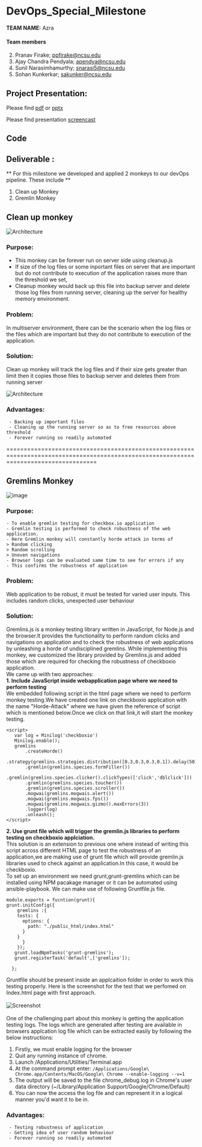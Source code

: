 # DevOps_Special_Milestone

**TEAM NAME:**  Azra

#### Team members

2. Pranav Firake; ppfirake@ncsu.edu
3. Ajay Chandra Pendyala; apendya@ncsu.edu
4. Sunil Narasimhamurthy; snarasi5@ncsu.edu
5. Sohan Kunkerkar; sakunker@ncsu.edu


## Project Presentation: 

Please find [pdf](https://github.com/pranav-firake/DevOps_Pipeline/blob/master/Mile4-%20CleanUp%20Monkey%20&%20Gremlin%20Monkey/Devops%20project.pdf)
or [pptx](https://github.com/pranav-firake/DevOps_Pipeline/blob/master/Mile4-%20CleanUp%20Monkey%20&%20Gremlin%20Monkey/Devops%20project.pptx)

Please find presentation [screencast](https://www.youtube.com/watch?v=prwYZsg7wu4)



## Code 



## Deliverable :
 
 ** For this milestone we developed and applied 2 monkeys to our devOps pipeline. These include **
 1. Clean up Monkey
 2. Gremlin Monkey
 


## Clean up monkey

 ![Architecture](https://github.com/pranav-firake/DevOps_Pipeline/blob/master/Mile4-%20CleanUp%20Monkey%20&%20Gremlin%20Monkey/cleanup.png)


### Purpose:
  - This monkey can be forever run on server side using cleanup.js
  - If size of the log files or some inportant files on server that are important 
  but do not contribute to execution of the application raises more than the threshold we set,
  - Cleanup monkey would back up this file into backup server and delete those log files from running server,
  cleaning up the server for healthy memory environment. 


### Problem:
   In multiserver environment, there can be the scenario when the log files or the files which are important but they do not contribute to execution of the application.
   

### Solution: 
   Clean up monkey will track the log files and if their size gets greater than limit then it copies those files to backup server and deletes them from running server
   
   
   ![Architecture](https://github.com/pranav-firake/DevOps_Pipeline/blob/master/Mile4-%20CleanUp%20Monkey%20&%20Gremlin%20Monkey/Z_Cleanup_monkey.png)
   
### Advantages:
     
     - Backing up important files
     - Cleaning up the running server so as to free resources above threshold
     - Forever running so readily automated
     
     
   ======================================================================================================================================
   
   
 ## Gremlins Monkey
 
   ![image](https://github.com/pranav-firake/DevOps_Pipeline/blob/master/Mile4-%20CleanUp%20Monkey%20&%20Gremlin%20Monkey/gremlin.jpg)

### Purpose: 
    - To enable gremlin testing for checkbox.io application
    - Gremlin testing is performed to check robustness of the web application.
    - Here Gremlin monkey will constantly horde attack in terms of 
    > Random clicking
    > Random scrolling
    > Uneven navigations
    - Browser logs can be evaluated same time to see for errors if any
    - This confirms the robustness of application
    
### Problem:
   Web application to be robust, it must be tested for varied user inputs. 
   This includes random clicks, unexpected user behaviour 
  
### Solution: 
Gremlins.js is a monkey testing library written in JavaScript, for Node.js and the browser.It provides the functionality to perform random clicks and navigations on application and to check the robustness of web applications by unleashing a horde of undisciplined gremlins. While implementing this monkey, we customized the library provided by Gremlins.js and added those which are required for checking the robustness of checkboxio application. </br>
We came up wiith two approaches:<br>
<b>1. Include JavaScript inside webapplication page where we need to perform testing </b><br>
We embedded following script in the html page where we need to perform monkey testing.We have created one link on checkboxio application with the name "Horde-Attack" where we have given the reference of script which is mentioned below.Once we click on that link,it will start the monkey testing.<br>
```
<script>
   var log = Minilog('checkboxio')
   Minilog.enable();
   gremlins
       .createHorde()
       .strategy(gremlins.strategies.distribution([0.3,0.3,0.3,0.1]).delay(50).nb(1000))
       .gremlin(gremlins.species.formFiller())
       .gremlin(gremlins.species.clicker().clickTypes(['click','dblclick']))
       .gremlin(gremlins.species.toucher())
       .gremlin(gremlins.species.scroller())
       .mogwai(gremlins.mogwais.alert())
       .mogwai(gremlins.mogwais.fps())
       .mogwai(gremlins.mogwais.gizmo().maxErrors(3))
       .logger(log)
       .unleash();
</script>
```
<b>2. Use grunt file which will trigger the gremlin.js libraries to perform testing on checkboxio applciation.</b><br>
This solution is an extension to previous one where instead of writing this script across different HTML page to test the robustness of an application,we are making use of grunt file which will provide gremlin.js libraries used to check against an application.In this case, it would be checkboxio.<br>
To set up an environment we need grunt,grunt-gremlins which can be installed using NPM pacakage manager or it can be automated 
using ansible-playbook. We can make use of following Gruntfile.js file.<br>
```
module.exports = fucntion(grunt){
grunt.initConfig({
    gremlins :{
    tests: {
      options: {
        path: "./public_html/index.html"
      }
    }
      }
    });
   grunt.loadNpmTasks('grunt-gremlins');
   grunt.registerTask('default',['gremlins']);

  };
```
Gruntfile should be present inside an applcaition folder in order to work this testing properly.
Here is the screenshot for the test that we perfomed on Index.html page with first approach.<br><br>
![Screenshot](https://github.com/pranav-firake/DevOps_Pipeline/blob/master/Mile4-%20CleanUp%20Monkey%20&%20Gremlin%20Monkey/gremlin%20attack.png)<br><br>
One of the challenging part about this monkey is getting the application testing logs. The logs which are generated after testing are available in browsers applcation log file which can be extracted easily by following the below instructions:<br>

1. Firstly, we must enable logging for the browser
2. Quit any running instance of chrome.
3. Launch /Applications/Utilities/Terminal.app
4. At the command prompt enter:
  `/Applications/Google\ Chrome.app/Contents/MacOS/Google\ Chrome --enable-logging --v=1`
5. The output will be saved to the file chrome_debug.log in Chrome's user data directory (~/Library/Application Support/Google/Chrome/Default)
6. You can now the access the log file and can represent it in a logical manner you'd want it to be in.


### Advantages:
     
     - Testing robustness of application
     - Getting idea of user random behaviour
     - Forever running so readily automated
   

     
